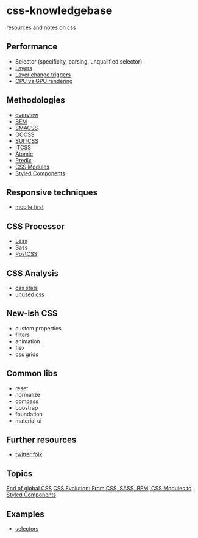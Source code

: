 # css-knowledgebase
resources and notes on css

## Performance

- Selector (specificity, parsing, unqualified selector)
- [Layers](https://developers.google.com/web/fundamentals/performance/rendering/)
- [Layer change triggers](https://csstriggers.com/)
- [CPU vs GPU rendering](https://www.paulirish.com/2012/why-moving-elements-with-translate-is-better-than-posabs-topleft/)

## Methodologies

- [overview](https://medium.com/@ilpeach/css-architecture-for-ui-developers-26872cbb5c40#.ac5dnbj5h)
- [BEM](http://getbem.com/introduction/)
- [SMACSS](https://smacss.com/)
- [OOCSS](http://oocss.org/)
- [SUITCSS](http://suitcss.github.io/)
- [ITCSS](http://www.creativebloq.com/web-design/manage-large-css-projects-itcss-101517528)
- [Atomic](https://acss.io/)
- [Predix](https://medium.com/ge-design/ges-predix-design-system-8236d47b0891#.wajw6mhgt)
- [CSS Modules](https://github.com/css-modules/css-modules)
- [Styled Components](https://github.com/styled-components/styled-components)


## Responsive techniques

- [mobile first](https://codemyviews.com/blog/mobilefirst)


## CSS Processor

- [Less](http://lesscss.org/)
- [Sass](http://sass-lang.com/)
- [PostCSS](http://postcss.org/)

## CSS Analysis

- [css stats](http://cssstats.com/)
- [unused css](https://github.com/purifycss/purifycss)

## New-ish CSS

- custom properties
- filters
- animation
- flex
- css grids

## Common libs

- reset
- normalize
- compass
- boostrap
- foundation
- material ui


## Further resources

- [twitter folk](https://github.com/vlad-saling/web/blob/master/README.md#twitter-accounts)

## Topics

[End of global CSS](https://medium.com/seek-developers/the-end-of-global-css-90d2a4a06284#.488q8b2h6)
[CSS Evolution: From CSS, SASS, BEM, CSS Modules to Styled Components](https://m.alphasights.com/css-evolution-from-css-sass-bem-css-modules-to-styled-components-d4c1da3a659b#.ten8fq2rx)


## Examples

- [selectors](https://github.com/vlad-saling/web/blob/master/css/selectors.css)
